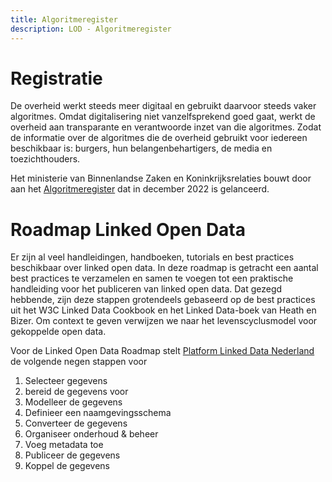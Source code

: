 ```yaml
---
title: Algoritmeregister
description: LOD - Algoritmeregister
---
```


# Registratie

De overheid werkt steeds meer digitaal en gebruikt daarvoor steeds vaker algoritmes. Omdat digitalisering niet vanzelfsprekend goed gaat, werkt de overheid aan transparante en verantwoorde inzet van die algoritmes. Zodat de informatie over de algoritmes die de overheid gebruikt voor iedereen beschikbaar is: burgers, hun belangenbehartigers, de media en toezichthouders.

Het ministerie van Binnenlandse Zaken en Koninkrijksrelaties bouwt door aan het [Algoritmeregister](https://algoritmes.overheid.nl/) dat in december 2022 is gelanceerd.

# Roadmap Linked Open Data

Er zijn al veel handleidingen, handboeken, tutorials en best practices beschikbaar over linked open data. In deze roadmap is getracht een aantal best practices te verzamelen en samen te voegen tot een praktische handleiding voor het publiceren van linked open data. Dat gezegd hebbende, zijn deze stappen grotendeels gebaseerd op de best practices uit het W3C Linked Data Cookbook en het Linked Data-boek van Heath en Bizer. Om context te geven verwijzen we naar het levenscyclusmodel voor gekoppelde open data.

Voor de Linked Open Data Roadmap stelt [Platform Linked Data Nederland](https://www.pldn.nl/wiki/BoekTNO/stappenplan) de volgende negen stappen voor

1. Selecteer gegevens
2. bereid de gegevens voor
3. Modelleer de gegevens
4. Definieer een naamgevingsschema
5. Converteer de gegevens
6. Organiseer onderhoud & beheer
7. Voeg metadata toe
8. Publiceer de gegevens
9. Koppel de gegevens
